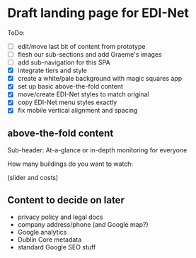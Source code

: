 # Draft landing page for EDI-Net

ToDo:

- [ ] edit/move last bit of content from prototype
- [ ] flesh our sub-sections and add Graeme's images
- [ ] add sub-navigation for this SPA
- [x] integrate tiers and style
- [x] create a white/pale background with magic squares app
- [x] set up basic above-the-fold content
- [x] move/create EDI-Net styles to match original
- [x] copy EDI-Net menu styles exactly
- [x] fix mobile vertical alignment and spacing

## above-the-fold content

Sub-header:
At-a-glance or in-depth monitoring for everyone

How many buildings do you want to watch:

(slider and costs)

## Content to decide on later

- privacy policy and legal docs
- company address/phone (and Google map?)
- Google analytics
- Dublin Core metadata
- standard Google SEO stuff
